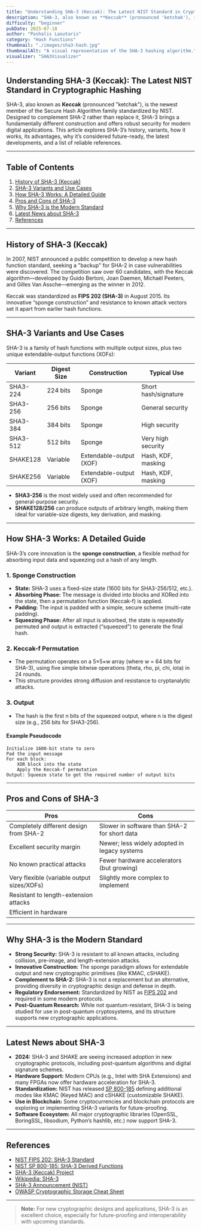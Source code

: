 ```yaml
---
title: "Understanding SHA-3 (Keccak): The Latest NIST Standard in Cryptographic Hashing"
description: "SHA-3, also known as **Keccak** (pronounced 'ketchak'), is the newest member of the Secure Hash Algorithm family standardized by NIST."
difficulty: "beginner"
pubDate: 2025-07-18
author: "Pashalis Laoutaris"
category: "Hash Functions"
thumbnail: "./images/sha3-hash.jpg"
thumbnailAlt: "A visual representation of the SHA-3 hashing algorithm."
visualizer: "SHA3Visualizer"
---
```


## Understanding SHA-3 (Keccak): The Latest NIST Standard in Cryptographic Hashing

SHA-3, also known as **Keccak** (pronounced "ketchak"), is the newest member of the Secure Hash Algorithm family standardized by NIST. Designed to complement SHA-2 rather than replace it, SHA-3 brings a fundamentally different construction and offers robust security for modern digital applications. This article explores SHA-3’s history, variants, how it works, its advantages, why it’s considered future-ready, the latest developments, and a list of reliable references.

---

## Table of Contents

1. [History of SHA-3 (Keccak)](#history-of-sha-3-keccak)
2. [SHA-3 Variants and Use Cases](#sha-3-variants-and-use-cases)
3. [How SHA-3 Works: A Detailed Guide](#how-sha-3-works-a-detailed-guide)
4. [Pros and Cons of SHA-3](#pros-and-cons-of-sha-3)
5. [Why SHA-3 is the Modern Standard](#why-sha-3-is-the-modern-standard)
6. [Latest News about SHA-3](#latest-news-about-sha-3)
7. [References](#references)

---

## History of SHA-3 (Keccak)

In 2007, NIST announced a public competition to develop a new hash function standard, seeking a "backup" for SHA-2 in case vulnerabilities were discovered. The competition saw over 60 candidates, with the Keccak algorithm—developed by Guido Bertoni, Joan Daemen, Michaël Peeters, and Gilles Van Assche—emerging as the winner in 2012.

Keccak was standardized as **FIPS 202 (SHA-3)** in August 2015. Its innovative “sponge construction” and resistance to known attack vectors set it apart from earlier hash functions.

---

## SHA-3 Variants and Use Cases

SHA-3 is a family of hash functions with multiple output sizes, plus two unique extendable-output functions (XOFs):

| **Variant**     | **Digest Size** | **Construction**        | **Typical Use**      |
|-----------------|-----------------|------------------------|----------------------|
| SHA3-224        | 224 bits        | Sponge                  | Short hash/signature |
| SHA3-256        | 256 bits        | Sponge                  | General security     |
| SHA3-384        | 384 bits        | Sponge                  | High security        |
| SHA3-512        | 512 bits        | Sponge                  | Very high security   |
| SHAKE128        | Variable        | Extendable-output (XOF) | Hash, KDF, masking   |
| SHAKE256        | Variable        | Extendable-output (XOF) | Hash, KDF, masking   |

- **SHA3-256** is the most widely used and often recommended for general-purpose security.
- **SHAKE128/256** can produce outputs of arbitrary length, making them ideal for variable-size digests, key derivation, and masking.

---

## How SHA-3 Works: A Detailed Guide

SHA-3’s core innovation is the **sponge construction**, a flexible method for absorbing input data and squeezing out a hash of any length.

### 1. **Sponge Construction**

- **State:** SHA-3 uses a fixed-size state (1600 bits for SHA3-256/512, etc.).
- **Absorbing Phase:** The message is divided into blocks and XORed into the state, then a permutation function (Keccak-f) is applied.
- **Padding:** The input is padded with a simple, secure scheme (multi-rate padding).
- **Squeezing Phase:** After all input is absorbed, the state is repeatedly permuted and output is extracted (“squeezed”) to generate the final hash.

### 2. **Keccak-f Permutation**

- The permutation operates on a 5×5×w array (where w = 64 bits for SHA-3), using five simple bitwise operations (theta, rho, pi, chi, iota) in 24 rounds.
- This structure provides strong diffusion and resistance to cryptanalytic attacks.

### 3. **Output**

- The hash is the first n bits of the squeezed output, where n is the digest size (e.g., 256 bits for SHA3-256).

#### Example Pseudocode

```plaintext
Initialize 1600-bit state to zero
Pad the input message
For each block:
    XOR block into the state
    Apply the Keccak-f permutation
Output: Squeeze state to get the required number of output bits
````

---

## Pros and Cons of SHA-3

|**Pros**|**Cons**|
|---|---|
|Completely different design from SHA-2|Slower in software than SHA-2 for short data|
|Excellent security margin|Newer; less widely adopted in legacy systems|
|No known practical attacks|Fewer hardware accelerators (but growing)|
|Very flexible (variable output sizes/XOFs)|Slightly more complex to implement|
|Resistant to length-extension attacks||
|Efficient in hardware||

---

## Why SHA-3 is the Modern Standard

- **Strong Security:** SHA-3 is resistant to all known attacks, including collision, pre-image, and length-extension attacks.
- **Innovative Construction:** The sponge paradigm allows for extendable output and new cryptographic primitives (like KMAC, cSHAKE).
- **Complement to SHA-2:** SHA-3 is not a replacement but an alternative, providing diversity in cryptographic design and defense in depth.
- **Regulatory Endorsement:** Standardized by NIST as [FIPS 202](https://nvlpubs.nist.gov/nistpubs/FIPS/NIST.FIPS.202.pdf) and required in some modern protocols.
- **Post-Quantum Research:** While not quantum-resistant, SHA-3 is being studied for use in post-quantum cryptosystems, and its structure supports new cryptographic applications.

---

## Latest News about SHA-3

- **2024:** SHA-3 and SHAKE are seeing increased adoption in new cryptographic protocols, including post-quantum algorithms and digital signature schemes.
- **Hardware Support:** Modern CPUs (e.g., Intel with SHA Extensions) and many FPGAs now offer hardware acceleration for SHA-3.
- **Standardization:** NIST has released [SP 800-185](https://nvlpubs.nist.gov/nistpubs/SpecialPublications/NIST.SP.800-185.pdf) defining additional modes like KMAC (Keyed MAC) and cSHAKE (customizable SHAKE).
- **Use in Blockchain:** Some cryptocurrencies and blockchain protocols are exploring or implementing SHA-3 variants for future-proofing.
- **Software Ecosystem:** All major cryptographic libraries (OpenSSL, BoringSSL, libsodium, Python’s hashlib, etc.) now support SHA-3.

---

## References

- [NIST FIPS 202: SHA-3 Standard](https://nvlpubs.nist.gov/nistpubs/FIPS/NIST.FIPS.202.pdf)
- [NIST SP 800-185: SHA-3 Derived Functions](https://nvlpubs.nist.gov/nistpubs/SpecialPublications/NIST.SP.800-185.pdf)
- [SHA-3 (Keccak) Project](https://keccak.team/)
- [Wikipedia: SHA-3](https://en.wikipedia.org/wiki/SHA-3)
- [SHA-3 Announcement (NIST)](https://www.nist.gov/news-events/news/2015/08/nist-releases-sha-3-cryptographic-hash-standard)
- [OWASP Cryptographic Storage Cheat Sheet](https://cheatsheetseries.owasp.org/cheatsheets/Cryptographic_Storage_Cheat_Sheet.html)

---

> **Note:** For new cryptographic designs and applications, SHA-3 is an excellent choice, especially for future-proofing and interoperability with upcoming standards.
